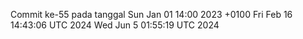 Commit ke-55 pada tanggal Sun Jan 01 14:00 2023 +0100
Fri Feb 16 14:43:06 UTC 2024
Wed Jun  5 01:55:19 UTC 2024
